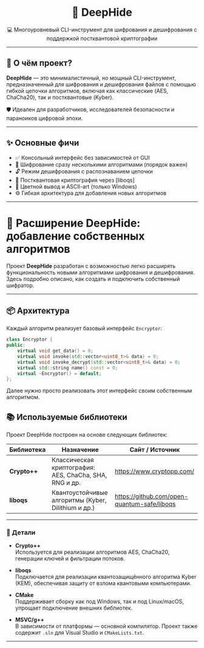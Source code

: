 <h1 align="center">🔐 DeepHide</h1>
<p align="center">💻 Многоуровневый CLI-инструмент для шифрования и дешифрования с поддержкой постквантовой криптографии</p>

---

## 🚀 О чём проект?

**DeepHide** — это минималистичный, но мощный CLI-инструмент, предназначенный для шифрования и дешифрования файлов с помощью гибкой цепочки алгоритмов, включая как классические (AES, ChaCha20), так и постквантовые (Kyber).

🛡 Идеален для разработчиков, исследователей безопасности и параноиков цифровой эпохи.

---

## ✨ Основные фичи

- ✅ Консольный интерфейс без зависимостей от GUI
- 🔀 Шифрование сразу несколькими алгоритмами (порядок важен)
- 🔓 Режим дешифрования с распознаванием цепочки
- 🧬 Постквантовая криптография через [liboqs]
- 🎨 Цветной вывод и ASCII-art (только Windows)
- ⚙️ Гибкая архитектура для добавления новых алгоритмов

---

# 🧩 Расширение DeepHide: добавление собственных алгоритмов

Проект **DeepHide** разработан с возможностью легко расширять функциональность новыми алгоритмами шифрования и дешифрования. Здесь подробно описано, как создать и подключить собственный шифратор.

---

## 📦 Архитектура

Каждый алгоритм реализует базовый интерфейс `Encryptor`:

```cpp
class Encryptor {
public:
    virtual void get_data() = 0;
    virtual void invoke(std::vector<uint8_t>& data) = 0;
    virtual void invoke_decrypt(std::vector<uint8_t>& data) = 0;
    virtual std::string name() const = 0;
    virtual ~Encryptor() = default;
};
```

Далее нужно просто реализовать этот интерфейс своим собственным алгоритмом.

## 📚 Используемые библиотеки

Проект DeepHide построен на основе следующих библиотек:

| Библиотека     | Назначение                                                    | Сайт / Источник                                     |
|----------------|---------------------------------------------------------------|-----------------------------------------------------|
| **Crypto++**   | Классическая криптография: AES, ChaCha, SHA, RNG и др.        | https://www.cryptopp.com/                           |
| **liboqs**     | Квантоустойчивые алгоритмы (Kyber, Dilithium и др.)           | https://github.com/open-quantum-safe/liboqs         |

---

### 💠 Детали

- **Crypto++**  
  Используется для реализации алгоритмов AES, ChaCha20, генерации ключей и фильтрации потоков.

- **liboqs**  
  Подключается для реализации квантозащищённого алгоритма Kyber (KEM), обеспечивая защиту от взлома квантовыми компьютерами.

- **CMake**  
  Поддерживает сборку как под Windows, так и под Linux/macOS, упрощает подключение внешних библиотек.

- **MSVC/g++**  
  В зависимости от платформы — основной компилятор. Проект также содержит `.sln` для Visual Studio и `CMakeLists.txt`.

---
